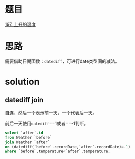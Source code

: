 # 题目

[197. 上升的温度](https://leetcode.cn/problems/rising-temperature/)

# 思路
需要借助日期函数：`datediff`，可进行date类型间的减法。

# solution

## datediff join
自连，然后一个表示前一天，一个代表后一天。

前后一天使用`datediff`==1或者==-1判断。
```sql
select `after`.id
from Weather `before`
join Weather `after`
on (datediff(`before`.recordDate,`after`.recordDate)=-1)
where `before`.temperature<`after`.temperature;
```